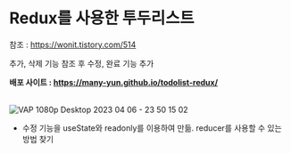 # Redux를 사용한 투두리스트

참조 : https://wonit.tistory.com/514

추가, 삭제 기능 참조 후 수정, 완료 기능 추가</br>

<b>배포 사이트 : https://many-yun.github.io/todolist-redux/<br><br></b>

![VAP 1080p Desktop 2023 04 06 - 23 50 15 02](https://user-images.githubusercontent.com/92010078/230421329-510699f5-f984-4bb7-8fea-9dc9eb24e9af.gif)


- 수정 기능을 useState와 readonly를 이용하여 만듦. reducer를 사용할 수 있는 방법 찾기
